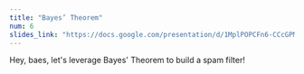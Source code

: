 ```yaml
---
title: "Bayes’ Theorem"
num: 6
slides_link: "https://docs.google.com/presentation/d/1MplPOPCFn6-CCcGPMvOempQrXA_fR20ZV4N_5hniPBs/"
---
```


Hey, baes, let's leverage Bayes' Theorem to build a spam filter!

